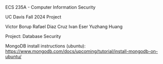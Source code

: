 ECS 235A - Computer Information Security

UC Davis Fall 2024 Project

Victor Borup
Rafael Diaz Cruz
Ivan Eser
Yuzhang Huang

Project: Database Security


MongoDB install instructions (ubuntu):
https://www.mongodb.com/docs/upcoming/tutorial/install-mongodb-on-ubuntu/
